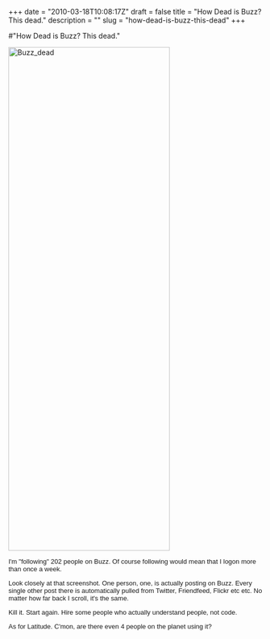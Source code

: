 +++
date = "2010-03-18T10:08:17Z"
draft = false
title = "How Dead is Buzz? This dead."
description = ""
slug = "how-dead-is-buzz-this-dead"
+++

#"How Dead is Buzz? This dead."


 <div class='p_embed p_image_embed'>
<img alt="Buzz_dead" height="1000" src="http://getfile5.posterous.com/getfile/files.posterous.com/conoroneill/WluD7zXoc3MiRxUocWDZND7OtAi4BGaDPBt9V0pKk3I8aL4HL0Woz69ekzBy/Buzz_Dead.png.scaled.1000.jpg" width="320" />
</div>
<p><div style="font-family: arial, sans-serif; font-size: 13px; border-collapse: collapse;"><div>I&#39;m &quot;following&quot; 202 people on Buzz. Of course following would mean that I logon more than once a week.</div> <p /><div>Look closely at that screenshot. One person, one, is actually posting on Buzz. Every single other post there is automatically pulled from Twitter, Friendfeed, Flickr etc etc. No matter how far back I scroll, it&#39;s the same.</div> <p /><div>Kill it. Start again. Hire some people who actually understand people, not code.</div><p /><div>As for Latitude. C&#39;mon, are there even 4 people on the planet using it?</div><p /> </div></p>
 